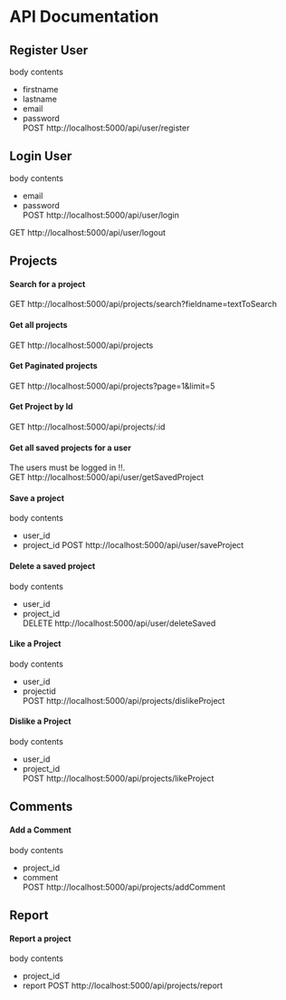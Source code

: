# API Documentation
## Register User
body contents 
- firstname
- lastname
- email 
- password  
POST http://localhost:5000/api/user/register

## Login User
body contents
- email
- password  
POST http://localhost:5000/api/user/login

GET http://localhost:5000/api/user/logout

## Projects
#### Search for a project
GET http://localhost:5000/api/projects/search?fieldname=textToSearch

#### Get all projects
GET http://localhost:5000/api/projects

#### Get Paginated projects
GET http://localhost:5000/api/projects?page=1&limit=5

#### Get Project by Id
GET http://localhost:5000/api/projects/:id

#### Get all saved projects for a user
The users must be logged in !!.  
GET http://localhost:5000/api/user/getSavedProject

#### Save a project
body contents 
- user_id
- project_id
POST http://localhost:5000/api/user/saveProject

#### Delete a saved project
body contents 
- user_id
- project_id  
DELETE http://localhost:5000/api/user/deleteSaved

#### Like a Project
body contents 
- user_id
- projectid  
POST http://localhost:5000/api/projects/dislikeProject

#### Dislike a Project
body contents 
- user_id
- project_id  
POST http://localhost:5000/api/projects/likeProject

## Comments
#### Add a Comment
body contents 
- project_id  
- comment  
POST http://localhost:5000/api/projects/addComment

## Report
#### Report a project
body contents 
- project_id  
- report 
POST http://localhost:5000/api/projects/report

